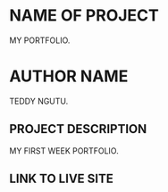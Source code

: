 # NAME OF PROJECT
MY PORTFOLIO.
# AUTHOR NAME
TEDDY NGUTU.
## PROJECT DESCRIPTION
MY FIRST WEEK PORTFOLIO.
## LINK TO LIVE SITE
